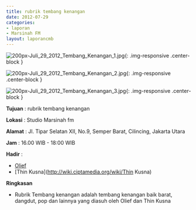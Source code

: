 ```yaml
---
title: rubrik tembang kenangan 
date: 2012-07-29
categories:
- laporan
- Marsinah FM
layout: laporancmb
---
```



![200px-Juli_29_2012_Tembang_Kenangan_1.jpg](/uploads/200px-Juli_29_2012_Tembang_Kenangan_1.jpg){: .img-responsive .center-block }

![200px-Juli_29_2012_Tembang_Kenangan_2.jpg](/uploads/200px-Juli_29_2012_Tembang_Kenangan_2.jpg){: .img-responsive .center-block }

![200px-Juli_29_2012_Tembang_Kenangan_3.jpg](/uploads/200px-Juli_29_2012_Tembang_Kenangan_3.jpg){: .img-responsive .center-block }


**Tujuan** : rubrik tembang kenangan 

**Lokasi** : Studio Marsinah fm 

**Alamat** : Jl. Tipar Selatan XII, No.9, Semper Barat, Cilincing, Jakarta Utara 

**Jam** : 16.00 WIB - 18:00 WIB 

**Hadir** :
* [Olief](http://wiki.ciptamedia.org/wiki/Olief)
* [Thin Kusna](http://wiki.ciptamedia.org/wiki/Thin Kusna)

**Ringkasan**  
* Rubrik Tembang kenangan adalah tembang kenangan baik barat, dangdut, pop dan lainnya yang diasuh oleh Olief dan Thin Kusna 
